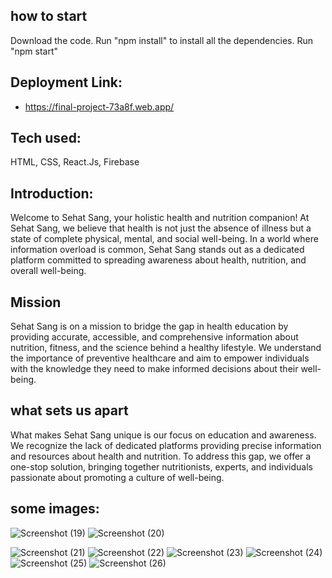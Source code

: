 ## how to start
Download the code.
Run "npm install" to install all the dependencies.
Run "npm start"
## Deployment Link:
- https://final-project-73a8f.web.app/
## Tech used:
HTML, CSS, React.Js, Firebase 
## Introduction:
Welcome to Sehat Sang, your holistic health and nutrition companion! At Sehat Sang, we believe that health is not just the absence of illness but a state of complete physical, mental, and social well-being. In a world where information overload is common, Sehat Sang stands out as a dedicated platform committed to spreading awareness about health, nutrition, and overall well-being.
## Mission
Sehat Sang is on a mission to bridge the gap in health education by providing accurate, accessible, and comprehensive information about nutrition, fitness, and the science behind a healthy lifestyle. We understand the importance of preventive healthcare and aim to empower individuals with the knowledge they need to make informed decisions about their well-being.
## what sets us apart
What makes Sehat Sang unique is our focus on education and awareness. We recognize the lack of dedicated platforms providing precise information and resources about health and nutrition. To address this gap, we offer a one-stop solution, bringing together nutritionists, experts, and individuals passionate about promoting a culture of well-being.
## some images:
![Screenshot (19)](https://github.com/NehaSharma101/Sehat-Sang/assets/85702915/1ff1bcc0-31a1-41f0-a858-89e6a94c8ba0)
![Screenshot (20)](https://github.com/NehaSharma101/Sehat-Sang/assets/85702915/7cad6360-4704-4249-a13e-78fef10bcf1e)

![Screenshot (21)](https://github.com/NehaSharma101/Sehat-Sang/assets/85702915/51771a6d-69db-41f8-afa6-a72f177485b5)
![Screenshot (22)](https://github.com/NehaSharma101/Sehat-Sang/assets/85702915/eb844d52-cae1-4b08-b3c6-af0aa473e2a8)
![Screenshot (23)](https://github.com/NehaSharma101/Sehat-Sang/assets/85702915/ce658ce4-01c7-4158-92c6-21cfc3934434)
![Screenshot (24)](https://github.com/NehaSharma101/Sehat-Sang/assets/85702915/f722ed99-1b5f-4926-8224-5e51276c3b3f)
![Screenshot (25)](https://github.com/NehaSharma101/Sehat-Sang/assets/85702915/107b31dd-39b3-4142-92af-64f73cece87e)
![Screenshot (26)](https://github.com/NehaSharma101/Sehat-Sang/assets/85702915/8e8f9ad2-77ab-4590-8942-12fc42bd89c5)
